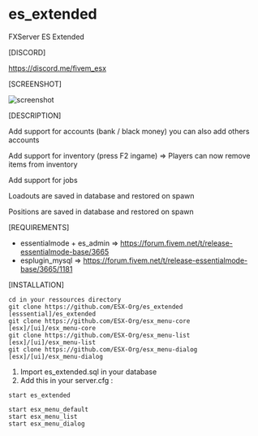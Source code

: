 # es_extended
FXServer ES Extended

[DISCORD]

https://discord.me/fivem_esx

[SCREENSHOT]

![screenshot](http://i.imgur.com/aPFdJl3.jpg)

[DESCRIPTION]

Add support for accounts (bank / black money) you can also add others accounts

Add support for inventory (press F2 ingame) => Players can now remove items from inventory

Add support for jobs

Loadouts are saved in database and restored on spawn

Positions are saved in database and restored on spawn

[REQUIREMENTS]

- essentialmode + es_admin => https://forum.fivem.net/t/release-essentialmode-base/3665
- esplugin_mysql => https://forum.fivem.net/t/release-essentialmode-base/3665/1181

[INSTALLATION]

```
cd in your ressources directory
git clone https://github.com/ESX-Org/es_extended [esssential]/es_extended
git clone https://github.com/ESX-Org/esx_menu-core [esx]/[ui]/esx_menu-core
git clone https://github.com/ESX-Org/esx_menu-list [esx]/[ui]/esx_menu-list
git clone https://github.com/ESX-Org/esx_menu-dialog [esx]/[ui]/esx_menu-dialog

```

1) Import es_extended.sql in your database
2) Add this in your server.cfg :

```
start es_extended

start esx_menu_default
start esx_menu_list
start esx_menu_dialog
```

